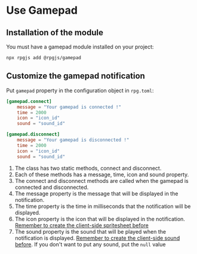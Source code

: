 # Use Gamepad

## Installation of the module

You must have a gamepad module installed on your project:

`npx rpgjs add @rpgjs/gamepad`

## Customize the gamepad notification

Put `gamepad` property in the configuration object in `rpg.toml`:

```toml
[gamepad.connect]
    message = "Your gamepad is connected !"
    time = 2000
    icon = "icon_id"
    sound = "sound_id"

[gamepad.disconnect]
    message = "Your gamepad is disconnected !"
    time = 2000
    icon = "icon_id"
    sound = "sound_id"
```

1. The class has two static methods, connect and disconnect.
2. Each of these methods has a message, time, icon and sound property.
3. The connect and disconnect methods are called when the gamepad is connected and disconnected.
4. The message property is the message that will be displayed in the notification.
5. The time property is the time in milliseconds that the notification will be displayed.
6. The icon property is the icon that will be displayed in the notification. [Remember to create the client-side spritesheet before](/guide/create-sprite.html)
7. The sound property is the sound that will be played when the notification is displayed. [Remember to create the client-side sound before](/guide/create-sound.html). If you don't want to put any sound, put the `null` value

